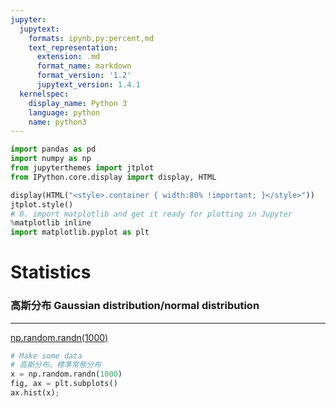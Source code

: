 ```yaml
---
jupyter:
  jupytext:
    formats: ipynb,py:percent,md
    text_representation:
      extension: .md
      format_name: markdown
      format_version: '1.2'
      jupytext_version: 1.4.1
  kernelspec:
    display_name: Python 3
    language: python
    name: python3
---
```


```python
import pandas as pd
import numpy as np
from jupyterthemes import jtplot
from IPython.core.display import display, HTML

display(HTML("<style>.container { width:80% !important; }</style>"))
jtplot.style()
# 0. import matplotlib and get it ready for plotting in Jupyter
%matplotlib inline
import matplotlib.pyplot as plt
```

# Statistics


### 高斯分布 Gaussian distribution/normal distribution
---
[np.random.randn(1000)](https://docs.scipy.org/doc/numpy-1.15.1/reference/generated/numpy.random.randn.html)

```python
# Make some data
# 高斯分布、標準常態分布
x = np.random.randn(1000)
fig, ax = plt.subplots()
ax.hist(x);
```
